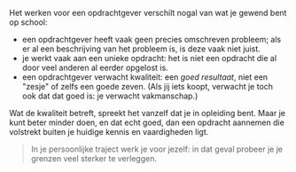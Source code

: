 Het werken voor een opdrachtgever verschilt nogal van wat je gewend bent op school:

* een opdrachtgever heeft vaak geen precies omschreven probleem; als er al een beschrijving van het probleem is, is deze vaak niet juist.
* je werkt vaak aan een unieke opdracht: het is niet een opdracht die al door veel anderen al eerder opgelost is.
* een opdrachtgever verwacht kwaliteit: een *goed resultaat*, niet een "zesje" of zelfs een goede zeven. (Als jij iets koopt, verwacht je toch ook dat dat goed is: je verwacht vakmanschap.)

Wat de kwaliteit betreft, spreekt het vanzelf dat je in opleiding bent. Maar je kunt beter minder doen, en dat echt goed, dan een opdracht aannemen die volstrekt buiten je huidige kennis en vaardigheden ligt.

> In je persoonlijke traject werk je voor jezelf: in dat geval probeer je je grenzen veel sterker te verleggen.